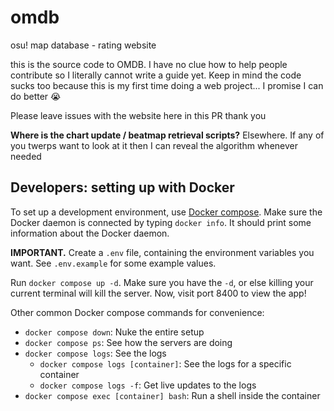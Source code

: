 # omdb
osu! map database - rating website

this is the source code to OMDB. I have no clue how to help people contribute so I literally cannot write a guide yet. Keep in mind the code sucks too because this is my first time doing a web project... I promise I can do better :sob:

Please leave issues with the website here in this PR thank you

**Where is the chart update / beatmap retrieval scripts?**
Elsewhere. If any of you twerps want to look at it then I can reveal the algorithm whenever needed

## Developers: setting up with Docker

To set up a development environment, use [Docker compose]. Make sure the Docker
daemon is connected by typing `docker info`. It should print some information
about the Docker daemon.

[docker compose]: https://docs.docker.com/compose

**IMPORTANT.** Create a `.env` file, containing the environment variables you
want. See `.env.example` for some example values.

Run `docker compose up -d`. Make sure you have the `-d`, or else killing your
current terminal will kill the server. Now, visit port 8400 to view the app!

Other common Docker compose commands for convenience:

- `docker compose down`: Nuke the entire setup
- `docker compose ps`: See how the servers are doing
- `docker compose logs`: See the logs
  - `docker compose logs [container]`: See the logs for a specific container
  - `docker compose logs -f`: Get live updates to the logs
- `docker compose exec [container] bash`: Run a shell inside the container
